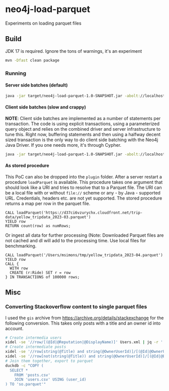 # neo4j-load-parquet

Experiments on loading parquet files

## Build

JDK 17 is required.
Ignore the tons of warnings, it's an experiment

```bash
mvn -Dfast clean package
```

### Running

#### Server side batches (default)

```bash
java -jar target/neo4j-load-parquet-1.0-SNAPSHOT.jar -abolt://localhost:7687 -uneo4j -pverysecret --label=Test ~/tmp/yellow_tripdata_2023-04.parquet
```

#### Client side batches (slow and crappy)

**NOTE**: Client side batches are implemented as a number of statements per transaction. The code is using explicit transactions, using a parameterized query object and relies on the combined driver and server infrastructure to tune this. Right now, buffering statements and then using a halfway decent sized transaction is the only way to do client side batching with the Neo4j Java Driver. If you one needs more, it's through Cypher.  

```bash
java -jar target/neo4j-load-parquet-1.0-SNAPSHOT.jar -abolt://localhost:7687 -uneo4j -pverysecret --mode=CLIENT_SIDE_BATCHING --batch-size=100 --label=Test2 ~/tmp/yellow_tripdata_2023-04.parquet
```

#### As stored procedure

This PoC can also be dropped into the `plugin` folder.
After a server restart a procedure `loadParquet` is available. 
This procedure takes one argument that should look like a URI and tries to resolve that to a Parquet file.
The URI can be a local file with or without `file://` scheme or any - by Java - supported URL. Credentials, headers etc. are not yet supported.
The stored procedure returns a map per row in the parquet file.

```cypher
CALL loadParquet('https://d37ci6vzurychx.cloudfront.net/trip-data/yellow_tripdata_2023-03.parquet') 
YIELD row 
RETURN count(row) as numRows;
```

Or ingest all data for further processing (Note: Downloaded Parquet files are not cached and dl will add to the processing time. Use local files for benchmarking.

```cypher
CALL loadParquet('/Users/msimons/tmp/yellow_tripdata_2023-04.parquet') 
YIELD row 
CALL {
  WITH row 
  CREATE (r:Ride) SET r = row
} IN TRANSACTIONS of 100000 rows;
```

## Misc

### Converting Stackoverflow content to single parquet files

I used the `gis` archive from https://archive.org/details/stackexchange for the following conversion. This takes only posts with a title and an owner id into account.

```bash
# Create intermedia users
xidel -se '//row/[(@Id|@Reputation|@DisplayName)]' Users.xml | jq -r '. | @tsv' | duckdb -c "copy (select * from read_csv_auto('/dev/stdin', names=['user_id', 'user_reputation', 'user_name'])) to 'users.csv' HEADER;"
# Create intermediate posts
xidel -se '//row[string(@Title) and string(@OwnerUserId)]/[(@Id|@OwnerUserId|@Title)]' posts.xml | jq -r '. | @tsv' | duckdb -c "copy (select * from read_csv_auto('/dev/stdin', names=['id', 'user_id', 'title_or_excerpt'], quote='', escape='')) to '/dev/stdout' HEADER;" > posts.csv
xidel -se '//row[not(string(@Title)) and string(@OwnerUserId)]/[(@Id|@Body|@OwnerUserId)]' posts.xml | jq -r '. | @tsv' | duckdb -c "copy (select id, user_id, substring(title_or_excerpt, 0, 32) as title_or_excerpt from read_csv_auto('/dev/stdin', names=['id', 'title_or_excerpt', 'user_id'], quote='', escape='')) to '/dev/stdout';" >> posts.csv
# Join them together, export to parquet
duckdb -c "COPY (
  SELECT *
    FROM 'posts.csv'
    JOIN 'users.csv' USING (user_id)
) TO 'so.parquet'"
```
